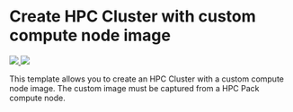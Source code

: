# Create HPC Cluster with custom compute node image
<a href="https://portal.azure.com/#create/Microsoft.Template/uri/https%3A%2F%2Fraw.githubusercontent.com%2Fsunbinzhu%2Fazure-quickstart-templates%2FInTest%2Fcreate-hpc-cluster-custom-image%2Fazuredeploy.json" target="_blank">
    <img src="http://azuredeploy.net/deploybutton.png"/>
</a>
<a href="http://armviz.io/#/?load=https%3A%2F%2Fraw.githubusercontent.com%2Fsunbinzhu%2Fazure-quickstart-templates%2FInTest%2Fcreate-hpc-cluster-custom-image%2Fazuredeploy.json" target="_blank">
    <img src="http://armviz.io/visualizebutton.png"/>
</a>

This template allows you to create an HPC Cluster with a custom compute node image. The custom image must be captured from a HPC Pack compute node.
